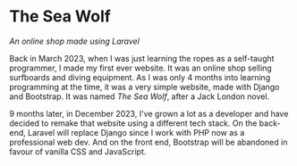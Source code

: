 # The Sea Wolf
_An online shop made using Laravel_

Back in March 2023, when I was just learning the ropes as a self-taught programmer, I made my first ever website. It was an online shop selling surfboards and diving equipment. As I was only 4 months into learning programming at the time, it was a very simple website, made with Django and Bootstrap. It was named _The Sea Wolf_, after a Jack London novel.

9 months later, in December 2023, I've grown a lot as a developer and have decided to remake that website using a different tech stack. On the back-end, Laravel will replace Django since I work with PHP now as a professional web dev. And on the front end, Bootstrap will be abandoned in favour of vanilla CSS and JavaScript. 
